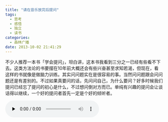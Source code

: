 ```yaml
---
title: "请在音乐放完后提问"
tags:
  - 思考
  - 感悟
  - 独立
  - 读书
categories:
  - 森林广播
date: 2013-10-02 21:41:29
---
```


不少人推荐一本书「学会提问」，坦白讲，这本书我看到三分之一已经有些看不下去。这类方法论的书要摆在10年前大概还会有些兴奋甚至求知若渴，但现在，看这样的书就像是做脑力训练。其实问问题实在是很容易的事。当然问问题跟会问问题还是有差别的。不过如果真要问的话，先问问自己，为什么要问？好多时候我们提问已经忘了提问的初心是什么，不过想问倒对方而已。单纯有兴趣的提问会让谈话得以继续，一个好的提问者首先一定是个好的倾听者。   

<audio id="audio" controls="" preload="none">
  <source id="mp3" src="http://www.coletree.com/radio/coletree_radio_062.mp3">
</audio>